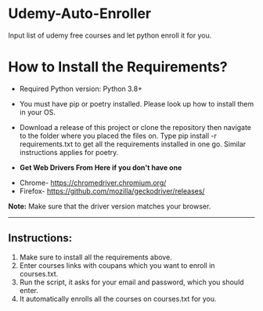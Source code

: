 # Udemy-Auto-Enroller
Input list of udemy free courses and let python enroll it for you. 

# How to Install the Requirements?

* Required Python version: Python 3.8+

* You must have pip or poetry installed. Please look up how to install them in your OS.

* Download a release of this project or clone the repository then navigate to the folder where you placed the files on. Type pip install -r requirements.txt to get all the requirements installed in one go. Similar instructions applies for poetry.

- **Get Web Drivers From Here if you don't have one**
* Chrome- https://chromedriver.chromium.org/
* Firefox- https://github.com/mozilla/geckodriver/releases/

**Note:** Make sure that the driver version matches your browser.

---

## Instructions:

1. Make sure to install all the requirements above.
2. Enter courses links with coupans which you want to enroll in courses.txt.
3. Run the script, it asks for your email and password, which you should enter.
4. It automatically enrolls all the courses on courses.txt for you. 
